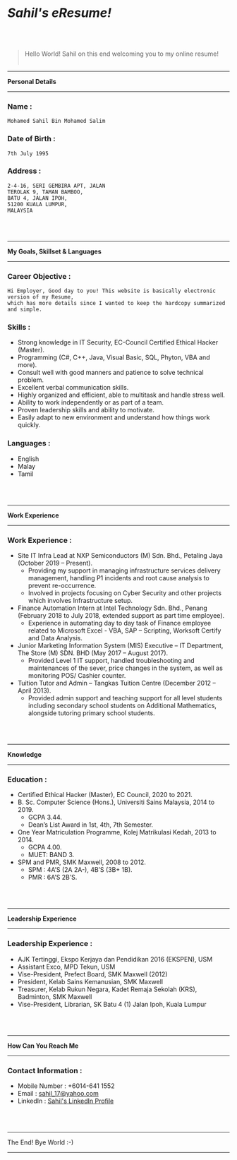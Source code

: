 # *__Sahil's eResume!__*
<br/><br/>
> Hello World! Sahil on this end welcoming you to my online resume!
<br/><br/>

___

__Personal Details__

___

### Name  : 
	Mohamed Sahil Bin Mohamed Salim
	
### Date of Birth : 
	7th July 1995
	
### Address : 
	2-4-16, SERI GEMBIRA APT, JALAN
	TEROLAK 9, TAMAN BAMBOO,
	BATU 4, JALAN IPOH, 
	51200 KUALA LUMPUR,
	MALAYSIA

<br/><br/> 
___

__My Goals, Skillset & Languages__

___

### Career Objective :
	Hi Employer, Good day to you! This website is basically electronic version of my Resume, 
	which has more details since I wanted to keep the hardcopy summarized and simple. 

### Skills :
* Strong knowledge in IT Security, EC-Council Certified Ethical Hacker (Master).
* Programming (C#, C++, Java, Visual Basic, SQL, Phyton, VBA and more).
* Consult well with good manners and patience to solve technical problem.
* Excellent verbal communication skills.
* Highly organized and efficient, able to multitask and handle stress well.
* Ability to work independently or as part of a team.
* Proven leadership skills and ability to motivate.
* Easily adapt to new environment and understand how things work quickly.

### Languages : 
* English
* Malay
* Tamil

<br/><br/>
___

__Work Experience__

___

### Work Experience :
* Site IT Infra Lead at NXP Semiconductors (M) Sdn. Bhd., Petaling Jaya (October 2019 – Present).
	* Providing my support in managing infrastructure services delivery management, handling P1 incidents and root cause analysis to prevent re-occurrence.
	* Involved in projects focusing on Cyber Security and other projects which involves Infrastructure setup.
* Finance Automation Intern at Intel Technology Sdn. Bhd., Penang (February 2018 to July 2018, extended support as part time employee).
	* Experience in automating day to day task of Finance employee related to Microsoft Excel - VBA, SAP – Scripting, Worksoft Certify and Data Analysis.
* Junior Marketing Information System (MIS) Executive – IT Department, The Store (M) SDN. BHD (May 2017 – August 2017).
	* Provided Level 1 IT support, handled troubleshooting and maintenances of the sever, price changes in the system, as well as monitoring POS/ Cashier counter.
* Tuition Tutor and Admin – Tangkas Tuition Centre (December 2012 – April 2013).
	* Provided admin support and teaching support for all level students including secondary school students on Additional Mathematics, alongside tutoring primary school students.

<br/><br/>
___

__Knowledge__

___

### Education : 
* Certified Ethical Hacker (Master), EC Council, 2020 to 2021.
* B. Sc. Computer Science (Hons.), Universiti Sains Malaysia, 2014 to 2019.
	* GCPA 3.44.
	* Dean’s List Award in 1st, 4th, 7th Semester.
* One Year Matriculation Programme, Kolej Matrikulasi Kedah, 2013 to 2014.
	* GCPA 4.00.
	* MUET: BAND 3.
* SPM and PMR, SMK Maxwell, 2008 to 2012.
	* SPM : 4A’S (2A 2A-), 4B’S (3B+ 1B).
	* PMR : 6A’S 2B’S.

<br/><br/>
___

__Leadership Experience__

___

### Leadership Experience : 
* AJK Tertinggi, Ekspo Kerjaya dan Pendidikan 2016 (EKSPEN), USM
* Assistant Exco, MPD Tekun, USM
* Vise-President, Prefect Board, SMK Maxwell (2012)
* President, Kelab Sains Kemanusian, SMK Maxwell
* Treasurer, Kelab Rukun Negara, Kadet Remaja Sekolah (KRS), Badminton, SMK Maxwell
* Vise-President, Librarian, SK Batu 4 (1) Jalan Ipoh, Kuala Lumpur

<br/><br/>
___

__How Can You Reach Me__

___
### Contact Information : 
* Mobile Number : +6014-641 1552
* Email         : 
[sahil_17@yahoo.com](mailto:sahil_17@yahoo.com "Mail to sahil_17@yahoo.com")
*  LinkedIn      : 
[Sahil's LinkedIn Profile](https://www.linkedin.com/in/sahil177795/ "My LinkedIn Profile")

<br/><br/>
___
The End!
Bye World :-)
___
